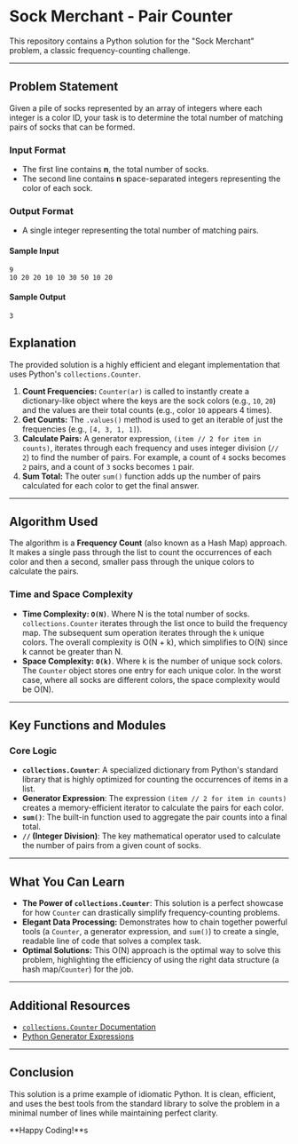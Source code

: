 # Sock Merchant - Pair Counter

This repository contains a Python solution for the "Sock Merchant" problem, a classic frequency-counting challenge.

---

## Problem Statement

Given a pile of socks represented by an array of integers where each integer is a color ID, your task is to determine the total number of matching pairs of socks that can be formed.

### Input Format
- The first line contains **n**, the total number of socks.
- The second line contains **n** space-separated integers representing the color of each sock.

### Output Format
- A single integer representing the total number of matching pairs.

#### Sample Input

```
9
10 20 20 10 10 30 50 10 20
```

#### Sample Output

```
3
```

## Explanation

The provided solution is a highly efficient and elegant implementation that uses Python's `collections.Counter`.

1.  **Count Frequencies:** `Counter(ar)` is called to instantly create a dictionary-like object where the keys are the sock colors (e.g., `10`, `20`) and the values are their total counts (e.g., color `10` appears 4 times).
2.  **Get Counts:** The `.values()` method is used to get an iterable of just the frequencies (e.g., `[4, 3, 1, 1]`).
3.  **Calculate Pairs:** A generator expression, `(item // 2 for item in counts)`, iterates through each frequency and uses integer division (`// 2`) to find the number of pairs. For example, a count of `4` socks becomes `2` pairs, and a count of `3` socks becomes `1` pair.
4.  **Sum Total:** The outer `sum()` function adds up the number of pairs calculated for each color to get the final answer.

---
## Algorithm Used

The algorithm is a **Frequency Count** (also known as a Hash Map) approach. It makes a single pass through the list to count the occurrences of each color and then a second, smaller pass through the unique colors to calculate the pairs.

### Time and Space Complexity

* **Time Complexity: `O(N)`**. Where N is the total number of socks. `collections.Counter` iterates through the list once to build the frequency map. The subsequent sum operation iterates through the `k` unique colors. The overall complexity is O(N + k), which simplifies to O(N) since k cannot be greater than N.
* **Space Complexity: `O(k)`**. Where k is the number of unique sock colors. The `Counter` object stores one entry for each unique color. In the worst case, where all socks are different colors, the space complexity would be O(N).

---
## Key Functions and Modules

### Core Logic
-   **`collections.Counter`**: A specialized dictionary from Python's standard library that is highly optimized for counting the occurrences of items in a list.
-   **Generator Expression**: The expression `(item // 2 for item in counts)` creates a memory-efficient iterator to calculate the pairs for each color.
-   **`sum()`**: The built-in function used to aggregate the pair counts into a final total.
-   **`//` (Integer Division)**: The key mathematical operator used to calculate the number of pairs from a given count of socks.

---

## What You Can Learn

-   **The Power of `collections.Counter`**: This solution is a perfect showcase for how `Counter` can drastically simplify frequency-counting problems.
-   **Elegant Data Processing:** Demonstrates how to chain together powerful tools (a `Counter`, a generator expression, and `sum()`) to create a single, readable line of code that solves a complex task.
-   **Optimal Solutions:** This O(N) approach is the optimal way to solve this problem, highlighting the efficiency of using the right data structure (a hash map/`Counter`) for the job.

---

## Additional Resources

-   [`collections.Counter` Documentation](https://docs.python.org/3/library/collections.html#collections.Counter)
-   [Python Generator Expressions](https://peps.python.org/pep-0289/)

---

## Conclusion

This solution is a prime example of idiomatic Python. It is clean, efficient, and uses the best tools from the standard library to solve the problem in a minimal number of lines while maintaining perfect clarity.

**Happy Coding!**s

